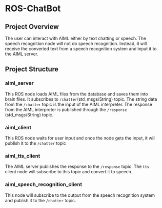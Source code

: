# ROS-ChatBot

## Project Overview
The user can interact with AIML either by text chatting or speech. The speech recognition node will not do speech recognition. Instead, it will receive the converted text from a speech recognition system and input it to the AIML server.  


## Project Structure

### aiml_server
This ROS node loads AIML files from the database and saves them into brain files. It subscribes to ```/chatter```(std_msgs/String) topic. The string data from the ```/chatter``` topic is the input of the AIML interpreter. The response from the AIML interpreter is published through the ```/response``` (std_msgs/String) topic.

### aiml_client
This ROS node waits for user input and once the node gets the input, it will publish it to the ```/chatter``` topic 

### aiml_tts_client
The AIML server publishes the response to the ```/response``` topic. The ```tts``` client node will subscribe to this topic and convert it to speech.

### aiml_speech_recognition_client
This node will subscribe to the output from the speech recognition system and publish it to the ```/chatter``` topic.
